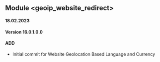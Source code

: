 ## Module <geoip_website_redirect>

#### 18.02.2023
#### Version 16.0.1.0.0
#### ADD

- Initial commit for Website Geolocation Based Language and Currency
